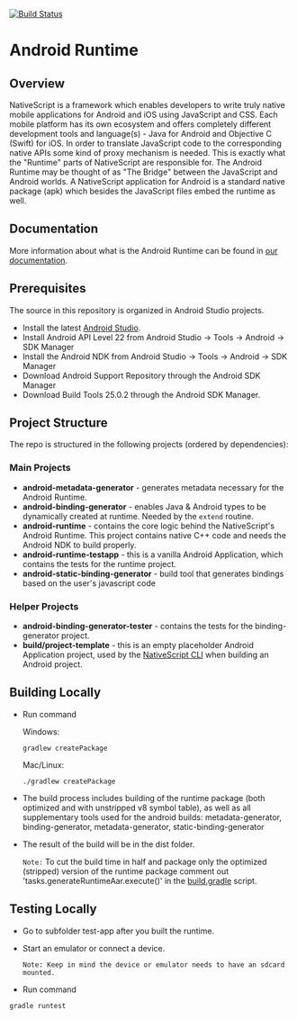 [![Build Status](https://travis-ci.org/NativeScript/android-runtime.svg?branch=master)](https://travis-ci.org/NativeScript/android-runtime)

# Android Runtime

## Overview
NativeScript is a framework which enables developers to write truly native mobile applications for Android and iOS using JavaScript and CSS. Each mobile platform has its own ecosystem and offers completely different development tools and language(s) - Java for Android and Objective C (Swift) for iOS. In order to translate JavaScript code to the corresponding native APIs some kind of proxy mechanism is needed. This is exactly what the "Runtime" parts of NativeScript are responsible for. The Android Runtime may be thought of as "The Bridge" between the JavaScript and Android worlds. A NativeScript application for Android is a standard native package (apk) which besides the JavaScript files embed the runtime as well.

## Documentation
More information about what is the Android Runtime can be found in [our documentation](https://docs.nativescript.org/runtimes/android/Overview).

## Prerequisites
The source in this repository is organized in Android Studio projects.

* Install the latest [Android Studio](https://developer.android.com/studio/index.html).
* Install Android API Level 22 from Android Studio -> Tools -> Android -> SDK Manager
* Install the Android NDK from Android Studio -> Tools -> Android -> SDK Manager
* Download Android Support Repository through the Android SDK Manager
* Download Build Tools 25.0.2 through the Android SDK Manager.

## Project Structure
The repo is structured in the following projects (ordered by dependencies):

### Main Projects
* **android-metadata-generator** - generates metadata necessary for the Android Runtime.
* **android-binding-generator** - enables Java & Android types to be dynamically created at runtime. Needed by the `extend` routine.
* **android-runtime** - contains the core logic behind the NativeScript's Android Runtime. This project contains native C++ code and needs the Android NDK to build properly.
* **android-runtime-testapp** - this is a vanilla Android Application, which contains the tests for the runtime project.
* **android-static-binding-generator** - build tool that generates bindings based on the user's javascript code

### Helper Projects
* **android-binding-generator-tester** - contains the tests for the binding-generator project.
* **build/project-template** - this is an empty placeholder Android Application project, used by the [NativeScript CLI](https://github.com/NativeScript/nativescript-cli) when building an Android project.

## Building Locally

* Run command 

  Windows: 

  ```Shell
  gradlew createPackage
  ```

  Mac/Linux:

  ```Shell
  ./gradlew createPackage
  ```

* The build process includes building of the runtime package (both optimized and with unstripped v8 symbol table), as well as all supplementary tools used for the android builds: metadata-generator, binding-generator, metadata-generator, static-binding-generator
* The result of the build will be in the dist folder.

  `Note:` To cut the build time in half and package only the optimized (stripped) version of the runtime package comment out 'tasks.generateRuntimeAar.execute()' in the [build.gradle](https://github.com/NativeScript/android-runtime/blob/v3.0.0-rc.1/build.gradle#L114) script.

## Testing Locally

* Go to subfolder test-app after you built the runtime.
* Start an emulator or connect a device.

  ``Note: Keep in mind the device or emulator needs to have an sdcard mounted.``
* Run command
```Shell
gradle runtest
```
